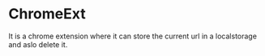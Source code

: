 # ChromeExt
 It is a chrome extension where it can store the current url in a localstorage and aslo delete it.
